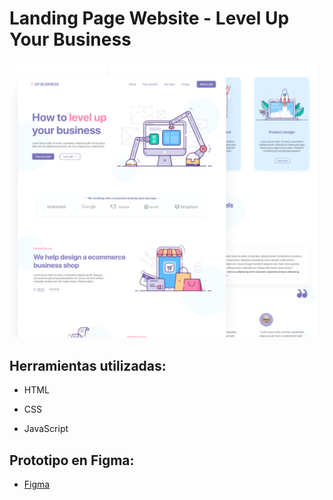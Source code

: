<h1>Landing Page Website - Level Up Your Business </h1>


![imagen](assets/portada.png)  



<h2>Herramientas utilizadas: </h2>

* HTML

* CSS

* JavaScript




<h2>Prototipo en Figma:</h2>

* [Figma](https://www.figma.com/community/file/1022163547182520272)
